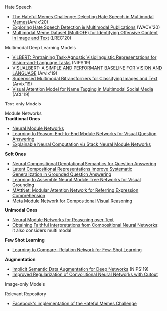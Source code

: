 Hate Speech 
-  [The Hateful Memes Challenge: Detecting Hate Speech in Multimodal Memes](https://arxiv.org/pdf/2005.04790.pdf)(Arvix'20)
-  [Exploring Hate Speech Detection in Multimodal Publications](https://openaccess.thecvf.com/content_WACV_2020/papers/Gomez_Exploring_Hate_Speech_Detection_in_Multimodal_Publications_WACV_2020_paper.pdf) (WACV'20)
-  [Multimodal Meme Dataset (MultiOFF) for Identifying Offensive Content in Image and Text](https://www.aclweb.org/anthology/2020.trac-1.6.pdf?fbclid=IwAR1XDnWjZ0oR2SNe4gIk1akiEDHGvw1Jr1kboIFW-v28ESw9i6GG2tM7KbE) (LREC'20)

Multimodal Deep Learning Models
- [ViLBERT: Pretraining Task-Agnostic Visiolinguistic Representations for Vision-and-Language Tasks](http://papers.nips.cc/paper/8297-vilbert-pretraining-task-agnostic-visiolinguistic-representations-for-vision-and-language-tasks.pdf) (NIPS'19)
- [VISUALBERT: A SIMPLE AND PERFORMANT BASELINE FOR VISION AND LANGUAGE](https://arxiv.org/pdf/1908.03557.pdf) (Arvix'19)
- [Supervised Multimodal Bitransformers for Classifying Images and Text](https://arxiv.org/pdf/1909.02950.pdf) (Arvix'19)
- [Visual Attention Model for Name Tagging in Multimodal Social Media](https://www.aclweb.org/anthology/P18-1185.pdf) (ACL'19)

Text-only Models

Module Networks  
**Traditional Ones**
- [Neural Module Networks](https://arxiv.org/abs/1511.02799)
- [Learning to Reason: End-to-End Module Networks for Visual Question Answering](https://openaccess.thecvf.com/content_ICCV_2017/papers/Hu_Learning_to_Reason_ICCV_2017_paper.pdf)
- [Explainable Neural Computation via Stack Neural Module Networks](https://arxiv.org/pdf/1807.08556.pdf)

**Soft Ones**
- [Neural Compositional Denotational Semantics for Question Answering](https://arxiv.org/pdf/1808.09942.pdf)
- [Latent Compositional Representations Improve Systematic Generalization in Grounded Question Answering](https://arxiv.org/abs/2007.00266)
- [Learning to Assemble Neural Module Tree Networks for Visual Grounding](https://arxiv.org/pdf/1812.03299.pdf)
- [MAttNet: Modular Attention Network for Referring Expression Comprehension](https://openaccess.thecvf.com/content_cvpr_2018/papers/Yu_MAttNet_Modular_Attention_CVPR_2018_paper.pdf)
- [Meta Module Network for Compositional Visual Reasoning](https://openaccess.thecvf.com/content/WACV2021/papers/Chen_Meta_Module_Network_for_Compositional_Visual_Reasoning_WACV_2021_paper.pdf)

**Unimodal Ones**
- [Neural Module Networks for Reasoning over Text](https://arxiv.org/abs/1912.04971)
- [Obtaining Faithful Interpretations from Compositional Neural Networks](https://arxiv.org/abs/2005.00724): it also considers multi modal

**Few Shot Learning**  
- [Learning to Compare- Relation Network for Few-Shot Learning](https://openaccess.thecvf.com/content_cvpr_2018/papers/Sung_Learning_to_Compare_CVPR_2018_paper.pdf)

**Augmentation**
- [Implicit Semantic Data Augmentation for Deep Networks](https://papers.nips.cc/paper/2019/file/15f99f2165aa8c86c9dface16fefd281-Paper.pdf) (NIPS'19)
- [Improved Regularization of Convolutional Neural Networks with Cutout](https://arxiv.org/pdf/1708.04552.pdf)

Image-only Models

Relevant Repository
- [Facebook's implementation of the Hateful Memes Challenge](https://github.com/facebookresearch/mmf/tree/master/projects/hateful_memes)

